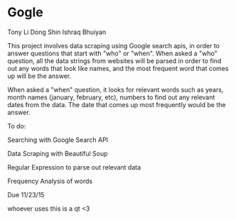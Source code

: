 # Gogle

Tony Li
Dong Shin
Ishraq Bhuiyan

This project involves data scraping using Google search apis, in order to answer questions that start with "who" or "when". When asked a "who" question, all the data strings from websites will be parsed in order to find out any words that look like names, and the most frequent word that comes up will be the answer.

When asked a "when" question, it looks for relevant words such as years, month names (january, february, etc), numbers to find out any relevant dates from the data. The date that comes up most frequently would be the answer.

To do:

Searching with Google Search API

Data Scraping with Beautiful Soup

Regular Expression to parse out relevant data

Frequency Analysis of words

Due 11/23/15

whoever uses this is a qt <3
